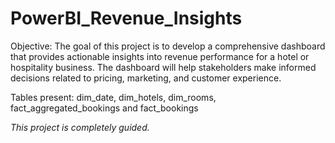 # PowerBI_Revenue_Insights

Objective:
The goal of this project is to develop a comprehensive dashboard that provides actionable insights into revenue performance for a hotel or hospitality business. The dashboard will help stakeholders make informed decisions related to pricing, marketing, and customer experience.

Tables present:
dim_date,
dim_hotels,
dim_rooms,
fact_aggregated_bookings and
fact_bookings



*This project is completely guided.*
